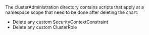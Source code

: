 The clusterAdministration directory contains scripts that apply at a namespace scope that need to be done after deleting the chart:

* Delete any custom SecurityContextConstraint
* Delete any custom ClusterRole

